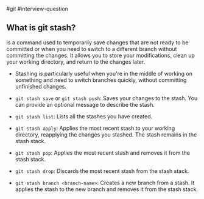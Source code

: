 #git
#interview-question 

## What is git stash?

Is a command used to temporarily save changes that are not ready to be committed or when you need to switch to a different branch without committing the changes. It allows you to store your modifications, clean up your working directory, and return to the changes later.

- Stashing is particularly useful when you're in the middle of working on something and need to switch branches quickly, without committing unfinished changes.

- `git stash save` or `git stash push`: Saves your changes to the stash. You can provide an optional message to describe the stash.
- `git stash list`: Lists all the stashes you have created.
- `git stash apply`: Applies the most recent stash to your working directory, reapplying the changes you stashed. The stash remains in the stash stack.
- `git stash pop`: Applies the most recent stash and removes it from the stash stack.
- `git stash drop`: Discards the most recent stash from the stash stack.  
- `git stash branch <branch-name>`: Creates a new branch from a stash. It applies the stash to the new branch and removes it from the stash stack.
